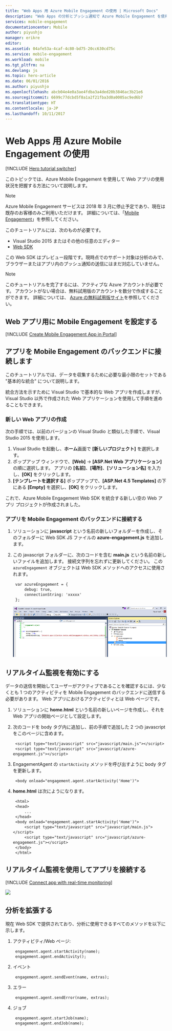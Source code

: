 ```yaml
---
title: "Web Apps 用 Azure Mobile Engagement の使用 | Microsoft Docs"
description: "Web Apps の分析とプッシュ通知で Azure Mobile Engagement を使用する方法について説明します。"
services: mobile-engagement
documentationcenter: Mobile
author: piyushjo
manager: erikre
editor: 
ms.assetid: 04afe53a-4caf-4c80-bd75-20cc630cd75c
ms.service: mobile-engagement
ms.workload: mobile
ms.tgt_pltfrm: na
ms.devlang: js
ms.topic: hero-article
ms.date: 06/01/2016
ms.author: piyushjo
ms.openlocfilehash: abcb04e4e0a3ae4fdba3a4ded20b3846ac3b21e6
ms.sourcegitcommit: 6699c77dcbd5f8a1a2f21fba3d0a0005ac9ed6b7
ms.translationtype: HT
ms.contentlocale: ja-JP
ms.lasthandoff: 10/11/2017
---
```

# <a name="get-started-with-azure-mobile-engagement-for-web-apps"></a>Web Apps 用 Azure Mobile Engagement の使用
[!INCLUDE [Hero tutorial switcher](../../includes/mobile-engagement-hero-tutorial-switcher.md)]

このトピックでは、Azure Mobile Engagement を使用して Web アプリの使用状況を把握する方法について説明します。

> [!NOTE]
> Azure Mobile Engagement サービスは 2018 年 3 月に停止予定であり、現在は既存のお客様のみご利用いただけます。 詳細については、「[Mobile Engagement](https://azure.microsoft.com/en-us/services/mobile-engagement/)」を参照してください。

このチュートリアルには、次のものが必要です。

* Visual Studio 2015 またはその他の任意のエディター
* [Web SDK](http://aka.ms/P7b453)

この Web SDK はプレビュー段階です。現時点でのサポート対象は分析のみで、ブラウザーまたはアプリ内のプッシュ通知の送信にはまだ対応していません。 

> [!NOTE]
> このチュートリアルを完了するには、アクティブな Azure アカウントが必要です。 アカウントがない場合は、無料試用版のアカウントを数分で作成することができます。 詳細については、 [Azure の無料試用版サイト](https://azure.microsoft.com/pricing/free-trial/?WT.mc_id=A0E0E5C02&amp;returnurl=http%3A%2F%2Fazure.microsoft.com%2Fen-us%2Fdocumentation%2Farticles%2Fmobile-engagement-web-app-get-started)を参照してください。
> 
> 

## <a name="setup-mobile-engagement-for-your-web-app"></a>Web アプリ用に Mobile Engagement を設定する
[!INCLUDE [Create Mobile Engagement App in Portal](../../includes/mobile-engagement-create-app-in-portal-new.md)]

## <a id="connecting-app"></a>アプリを Mobile Engagement のバックエンドに接続します
このチュートリアルでは、データを収集するために必要な最小限のセットである "基本的な統合" について説明します。

統合方法を示すために Visual Studio で基本的な Web アプリを作成しますが、Visual Studio 以外で作成された Web アプリケーションを使用して手順を進めることもできます。 

### <a name="create-a-new-web-app"></a>新しい Web アプリの作成
次の手順では、以前のバージョンの Visual Studio と類似した手順で、Visual Studio 2015 を使用します。 

1. Visual Studio を起動し、**ホーム**画面で **[新しいプロジェクト]** を選択します。
2. ポップアップ ウィンドウで、**[Web]** -> **[ASP.Net Web アプリケーション]** の順に選択します。 アプリの **[名前]**、**[場所]**、**[ソリューション名]** を入力し、**[OK]** をクリックします。
3. **[テンプレートを選択する]** ポップアップで、**[ASP.Net 4.5 Templates]** の下にある **[Empty]** を選択し、**[OK]** をクリックします。 

これで、Azure Mobile Engagement Web SDK を統合する新しい空の Web アプリ プロジェクトが作成されました。

### <a name="connect-your-app-to-mobile-engagement-backend"></a>アプリを Mobile Engagement のバックエンドに接続する
1. ソリューションに **javascript** という名前の新しいフォルダーを作成し、そのフォルダーに Web SDK JS ファイルの **azure-engagement.js** を追加します。 
2. この javascript フォルダーに、次のコードを含む **main.js** という名前の新しいファイルを追加します。 接続文字列を忘れずに更新してください。 この `azureEngagement` オブジェクトは Web SDK メソッドへのアクセスに使用されます。 
   
        var azureEngagement = {
            debug: true,
            connectionString: 'xxxxx'
        };
   
    ![Visual Studio with js files][1]

## <a name="enable-real-time-monitoring"></a>リアルタイム監視を有効にする
データの送信を開始してユーザーがアクティブであることを確認するには、少なくとも 1 つのアクティビティを Mobile Engagement のバックエンドに送信する必要があります。 Web アプリにおけるアクティビティとは Web ページです。 

1. ソリューションに **home.html** という名前の新しいページを作成し、それを Web アプリの開始ページとして設定します。 
2. 次のコードを body タグ内に追加し、前の手順で追加した 2 つの javascript をこのページに含めます。 
   
        <script type="text/javascript" src="javascript/main.js"></script>
        <script type="text/javascript" src="javascript/azure-engagement.js"></script>
3. EngagementAgent の `startActivity` メソッドを呼び出すように body タグを更新します。
   
        <body onload="engagement.agent.startActivity('Home')">
4. **home.html** は次にようになります。
   
        <html>
        <head>
            ...
        </head>
        <body onload="engagement.agent.startActivity('Home')">
            <script type="text/javascript" src="javascript/main.js"></script>
            <script type="text/javascript" src="javascript/azure-engagement.js"></script>
        </body>
        </html>

## <a name="connect-app-with-real-time-monitoring"></a>リアルタイム監視を使用してアプリを接続する
[!INCLUDE [Connect app with real-time monitoring](../../includes/mobile-engagement-connect-app-with-monitor.md)]

  ![][2]

## <a name="extend-analytics"></a>分析を拡張する
現在 Web SDK で提供されており、分析に使用できるすべてのメソッドを以下に示します。

1. アクティビティ/Web ページ:
   
        engagement.agent.startActivity(name);
        engagement.agent.endActivity();
2. イベント
   
        engagement.agent.sendEvent(name, extras);
3. エラー
   
        engagement.agent.sendError(name, extras);
4. ジョブ
   
        engagement.agent.startJob(name);
        engagement.agent.endJob(name);

<!-- Images. -->
[1]: ./media/mobile-engagement-web-app-get-started/visual-studio-solution-js.png
[2]: ./media/mobile-engagement-web-app-get-started/session.png

